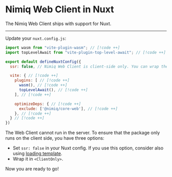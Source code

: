 # Nimiq Web Client in Nuxt

The Nimiq Web Client ships with support for Nuxt.

---

<!--@include: ./_installation-vite.md-->

Update your `nuxt.config.js`:

```javascript
import wasm from "vite-plugin-wasm"; // [!code ++]
import topLevelAwait from "vite-plugin-top-level-await"; // [!code ++]

export default defineNuxtConfig({
  ssr: false, // Nimiq Web Client is client-side only. You can wrap the parts of you are that use the WebClient using <ClientOnly>

  vite: { // [!code ++]
    plugins: [ // [!code ++]
      wasm(), // [!code ++]
      topLevelAwait(), // [!code ++]
    ], // [!code ++]

    optimizeDeps: { // [!code ++]
      exclude: ['@nimiq/core-web'], // [!code ++]
    }, // [!code ++]
  } // [!code ++]
})
```

<Callout type="warning">

The Web Client cannot run in the server. To ensure that the package only runs on the client side, you have three options:

- Set `ssr: false` in your Nuxt config. If you use this option, consider also using [loading template](https://nuxt.com/docs/api/nuxt-config#spaloadingtemplate).
- Wrap it in `<ClientOnly>`.

</Callout>

Now you are ready to go!

<!--@include: ../_demo.md-->

<!--@include: ./_contribute.md-->

